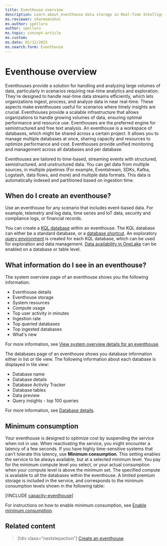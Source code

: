 ```yaml
---
title: Eventhouse overview
description: Learn about eventhouse data storage in Real-Time Intelligence.
ms.reviewer: sharmaanshul
ms.author: spelluru
author: spelluru
ms.topic: concept-article
ms.custom:
ms.date: 02/12/2025
ms.search.form: Eventhouse
---
```

# Eventhouse overview

Eventhouses provide a solution for handling and analyzing large volumes of data, particularly in scenarios requiring real-time analytics and exploration. They're designed to handle real-time data streams efficiently, which lets organizations ingest, process, and analyze data in near real-time. These aspects make eventhouses useful for scenarios where timely insights are crucial. Eventhouses provide a scalable infrastructure that allows organizations to handle growing volumes of data, ensuring optimal performance and resource use. Eventhouses are the preferred engine for semistructured and free text analysis. An eventhouse is a workspace of databases, which might be shared across a certain project. It allows you to manage multiple databases at once, sharing capacity and resources to optimize performance and cost. Eventhouses provide unified monitoring and management across all databases and per database.

Eventhouses are tailored to time-based, streaming events with structured, semistructured, and unstructured data. You can get data from multiple sources, in multiple pipelines (For example, Eventstream, SDKs, Kafka, Logstash, data flows, and more) and multiple data formats. This data is automatically indexed and partitioned based on ingestion time.

## When do I create an eventhouse?

Use an eventhouse for any scenario that includes event-based data. For example, telemetry and log data, time series and IoT data, security and compliance logs, or financial records.

You can create a [KQL database](create-database.md) within an eventhouse. The KQL database can either be a standard database, or a [database shortcut](database-shortcut.md). An exploratory [query environment](create-database.md#explore-your-kql-database) is created for each KQL database, which can be used for exploration and data management. [Data availability in OneLake](one-logical-copy.md) can be enabled on a database or table level.

## What information do I see in an eventhouse?

The system overview page of an eventhouse shows you the following information:

* Eventhouse details
* Eventhouse storage
* System resources
* Compute usage
* Top user activity in minutes
* Ingestion rate
* Top queried databases
* Top ingested databases
* What's new

For more information, see [View system overview details for an eventhouse](manage-monitor-eventhouse.md#view-system-overview).

The databases page of an eventhouse shows you database information either in list or tile view. The following information about each database is displayed in tile view:

* Database name
* Database details
* Database Activity Tracker
* Database tables
* Data preview
* Query insights - top 100 queries

For more information, see [Database details](manage-monitor-database.md#database-details).

## Minimum consumption

Your eventhouse is designed to optimize cost by suspending the service when not in use. When reactivating the service, you might encounter a latency of a few seconds. If you have highly time-sensitive systems that can't tolerate this latency, use **Minimum consumption**. This setting enables the service to be always available, but at a selected minimum level. You pay for the minimum compute level you select, or your actual consumption when your compute level is above the minimum set. The specified compute is available to all the databases within the eventhouse. A limited premium storage is included in the service, and corresponds to the minimum consumption levels shown in the following table:

[!INCLUDE [capacity-eventhouse](includes/capacity-eventhouse.md)]

For instructions on how to enable minimum consumption, see [Enable minimum consumption](manage-monitor-eventhouse.md#enable-minimum-consumption).

## Related content

> [!div class="nextstepaction"]
> [Create an eventhouse](create-eventhouse.md)
